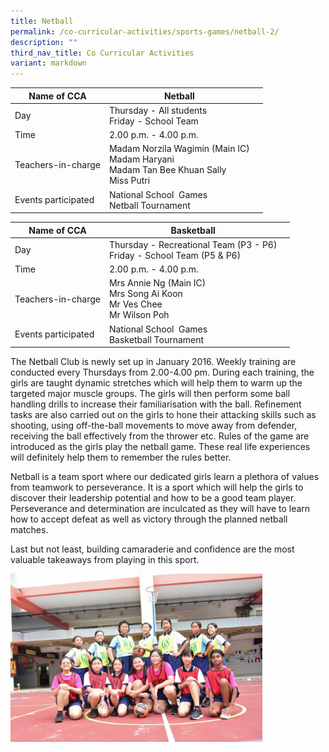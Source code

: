 ```yaml
---
title: Netball
permalink: /co-curricular-activities/sports-games/netball-2/
description: ""
third_nav_title: Co Curricular Activities
variant: markdown
---
```

|Name of CCA | Netball|  |
| -------- | ---------- | --------------- |
|Day | Thursday - All students<br>Friday - School Team| 
| Time |2.00 p.m. - 4.00 p.m.  
|Teachers-in-charge |Madam Norzila Wagimin (Main IC) <br>Madam Haryani<br>Madam Tan Bee Khuan Sally<br> Miss Putri| 
|Events participated    |National School&nbsp; Games<br>Netball Tournament

|Name of CCA|Basketball|  |
| -------- | ------- | --------------- |
|Day | Thursday - Recreational Team (P3 - P6) <br>Friday  -        School Team (P5 &amp; P6) | 
| Time |2.00 p.m. - 4.00 p.m. 
|Teachers-in-charge |Mrs Annie Ng (Main IC)<br> Mrs Song Ai Koon <br>Mr Ves Chee<br>Mr Wilson Poh
|Events participated    |National School&nbsp; Games<br>Basketball Tournament

<p style="box-sizing: inherit; font-size: 1em;">The Netball Club is newly set up in January 2016. Weekly training are conducted every Thursdays from 2.00-4.00 pm.&nbsp;During each training, the girls are taught dynamic stretches which will help them to warm up the targeted major muscle groups. The girls will then perform some ball handling drills to increase their familiarisation with the ball. Refinement tasks are also carried out on the girls to hone their attacking skills such as shooting, using off-the-ball movements to move away from defender, receiving the ball effectively from the thrower etc. Rules of the game are introduced as the girls play the netball game. These real life experiences will definitely help them to remember the rules better.

Netball is a team sport where our dedicated girls learn a plethora of values from teamwork to perseverance. It is a sport which will help the girls to discover their leadership potential and how to be a good team player. Perseverance and determination are inculcated as they will have to learn how to accept defeat as well as victory through the planned netball matches.

Last but not least, building camaraderie and confidence are the most valuable takeaways from playing in this sport.</p>

<img src="/images/CoCurricularActivities/Netball/Netball%20CCA%202023.jpg" style="width:80%">
